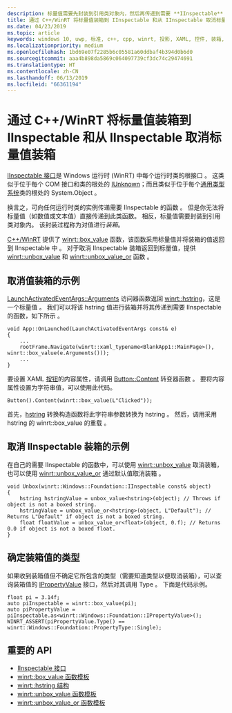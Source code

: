 ```yaml
---
description: 标量值需要先封装到引用类对象内，然后再传递到需要 **IInspectable** 的函数。 该封装过程称为对值进行*装箱*。
title: 通过 C++/WinRT 将标量值装箱到 IInspectable 和从 IInspectable 取消标量值装箱
ms.date: 04/23/2019
ms.topic: article
keywords: windows 10, uwp, 标准, c++, cpp, winrt, 投影, XAML, 控件, 装箱, 标量, 值
ms.localizationpriority: medium
ms.openlocfilehash: 1bd69e07f2285b6c05581a60ddbaf4b394d0b6d0
ms.sourcegitcommit: aaa4b898da5869c064097739cf3dc74c29474691
ms.translationtype: HT
ms.contentlocale: zh-CN
ms.lasthandoff: 06/13/2019
ms.locfileid: "66361194"
---
```

# <a name="boxing-and-unboxing-scalar-values-to-iinspectable-with-cwinrt"></a>通过 C++/WinRT 将标量值装箱到 IInspectable 和从 IInspectable 取消标量值装箱
 
[IInspectable 接口](/windows/desktop/api/inspectable/nn-inspectable-iinspectable)是 Windows 运行时 (WinRT) 中每个运行时类的根接口  。 这类似于位于每个 COM 接口和类的根处的 [IUnknown](https://docs.microsoft.com/windows/desktop/api/unknwn/nn-unknwn-iunknown)；而且类似于位于每个[通用类型系统](https://docs.microsoft.com/dotnet/standard/base-types/common-type-system)类的根处的 System.Object   。

换言之，可向任何运行时类的实例传递需要 IInspectable 的函数  。 但是你无法将标量值（如数值或文本值）直接传递到此类函数。 相反，标量值需要封装到引用类对象内。 该封装过程称为对值进行*装箱*。

[C++/WinRT](/windows/uwp/cpp-and-winrt-apis/intro-to-using-cpp-with-winrt) 提供了 [winrt::box_value](/uwp/cpp-ref-for-winrt/box-value) 函数，该函数采用标量值并将装箱的值返回到 IInspectable 中   。 对于取消 IInspectable 装箱返回到标量值，提供 [winrt::unbox_value](/uwp/cpp-ref-for-winrt/unbox-value) 和 [winrt::unbox_value_or](/uwp/cpp-ref-for-winrt/unbox-value-or) 函数    。

## <a name="examples-of-boxing-a-value"></a>取消值装箱的示例
[LaunchActivatedEventArgs::Arguments](/uwp/api/windows.applicationmodel.activation.launchactivatedeventargs.Arguments) 访问器函数返回 [winrt::hstring](/uwp/cpp-ref-for-winrt/hstring)，这是一个标量值   。 我们可以将该 hstring 值进行装箱并将其传递到需要 IInspectable 的函数，如下所示   。

```cppwinrt
void App::OnLaunched(LaunchActivatedEventArgs const& e)
{
    ...
    rootFrame.Navigate(winrt::xaml_typename<BlankApp1::MainPage>(), winrt::box_value(e.Arguments()));
    ...
}
```

要设置 XAML [按钮](/uwp/api/windows.ui.xaml.controls.button)的内容属性，请调用 [Button::Content](/uwp/api/windows.ui.xaml.controls.contentcontrol.content?) 转变器函数   。 要将内容属性设置为字符串值，可以使用此代码。

```cppwinrt
Button().Content(winrt::box_value(L"Clicked"));
```

首先，[hstring](/uwp/cpp-ref-for-winrt/hstring) 转换构造函数将此字符串参数转换为 hstring   。 然后，调用采用 hstring 的 winrt::box_value 的重载   。

## <a name="examples-of-unboxing-an-iinspectable"></a>取消 IInspectable 装箱的示例
在自己的需要 IInspectable 的函数中，可以使用 [winrt::unbox_value](/uwp/cpp-ref-for-winrt/unbox-value) 取消装箱，也可以使用 [winrt::unbox_value_or](/uwp/cpp-ref-for-winrt/unbox-value-or) 通过默认值取消装箱    。

```cppwinrt
void Unbox(winrt::Windows::Foundation::IInspectable const& object)
{
    hstring hstringValue = unbox_value<hstring>(object); // Throws if object is not a boxed string.
    hstringValue = unbox_value_or<hstring>(object, L"Default"); // Returns L"Default" if object is not a boxed string.
    float floatValue = unbox_value_or<float>(object, 0.f); // Returns 0.0 if object is not a boxed float.
}
```

## <a name="determine-the-type-of-a-boxed-value"></a>确定装箱值的类型
如果收到装箱值但不确定它所包含的类型（需要知道类型以便取消装箱），可以查询装箱值的 [IPropertyValue](/uwp/api/windows.foundation.ipropertyvalue) 接口，然后对其调用 Type   。 下面是代码示例。

```cppwinrt
float pi = 3.14f;
auto piInspectable = winrt::box_value(pi);
auto piPropertyValue = piInspectable.as<winrt::Windows::Foundation::IPropertyValue>();
WINRT_ASSERT(piPropertyValue.Type() == winrt::Windows::Foundation::PropertyType::Single);
```

## <a name="important-apis"></a>重要的 API
* [IInspectable 接口](/windows/desktop/api/inspectable/nn-inspectable-iinspectable)
* [winrt::box_value 函数模板](/uwp/cpp-ref-for-winrt/box-value)
* [winrt::hstring 结构](/uwp/cpp-ref-for-winrt/hstring)
* [winrt::unbox_value 函数模板](/uwp/cpp-ref-for-winrt/unbox-value)
* [winrt::unbox_value_or 函数模板](/uwp/cpp-ref-for-winrt/unbox-value-or)
